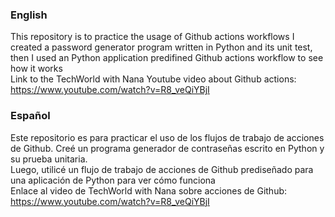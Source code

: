 ### English
This repository is to practice the usage of Github actions workflows
I created a password generator program written in Python and its unit test, then I used an Python application predifined Github actions workflow to see how it works <br>
Link to the TechWorld with Nana Youtube video about Github actions: https://www.youtube.com/watch?v=R8_veQiYBjI


### Español
Este repositorio es para practicar el uso de los flujos de trabajo de acciones de Github. Creé un programa generador de contraseñas escrito en Python y su prueba unitaria. <br>
Luego, utilicé un flujo de trabajo de acciones de Github prediseñado para una aplicación de Python para ver cómo funciona <br>
Enlace al video de TechWorld with Nana sobre acciones de Github: https://www.youtube.com/watch?v=R8_veQiYBjI
